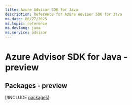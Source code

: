 ```yaml
---
title: Azure Advisor SDK for Java
description: Reference for Azure Advisor SDK for Java
ms.date: 06/27/2025
ms.topic: reference
ms.devlang: java
ms.service: advisor
---
```

# Azure Advisor SDK for Java - preview
## Packages - preview
[!INCLUDE [packages](advisor-index.md)]